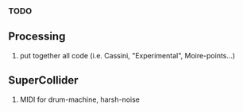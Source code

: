 ### TODO
## Processing
1. put together all code (i.e. Cassini, "Experimental", Moire-points...)

## SuperCollider
1. MIDI for drum-machine, harsh-noise
